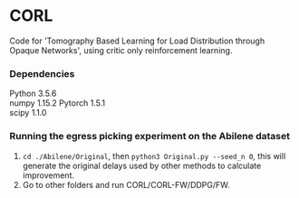 # CORL
Code for 'Tomography Based Learning for Load Distribution through Opaque Networks', using critic only reinforcement learning.


### Dependencies
Python 3.5.6  
numpy 1.15.2
Pytorch 1.5.1   
scipy 1.1.0 

### Running the egress picking experiment on the Abilene dataset
1. `cd ./Abilene/Original`, then `python3 Original.py --seed_n 0`, this will generate the original delays used by other methods to calculate improvement.
2. Go to other folders and run CORL/CORL-FW/DDPG/FW.






